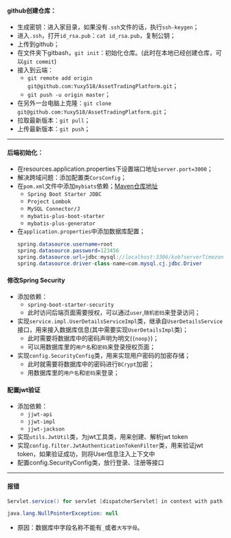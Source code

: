 #### github创建仓库：
- 生成密钥：进入家目录，如果没有`.ssh`文件的话，执行`ssh-keygen`；
- 进入`.ssh`，打开`id_rsa.pub`：`cat id_rsa.pub`，复制公钥；
- 上传到github；
- 在文件夹下gitbash，`git init`：初始化仓库。(此时在本地已经创建仓库，可以`git commit`)
- 接入到云端：
  - `git remote add origin git@github.com:Yuxy518/AssetTradingPlatform.git`；
  - `git push -u origin master`；
- 在另外一台电脑上克隆：`git clone git@github.com:Yuxy518/AssetTradingPlatform.git`；
- 拉取最新版本：`git pull`；
- 上传最新版本：`git push`；

---
#### 后端初始化：
- 在resources.application.properties下设置端口地址`server.port=3000`；
- 解决跨域问题：添加配置类`CorsConfig`；
- 在`pom.xml`文件中添加`mybiats`依赖；[Maven仓库地址](https://mvnrepository.com/)
  - `Spring Boot Starter JDBC`
  - `Project Lombok`
  - `MySQL Connector/J`
  - `mybatis-plus-boot-starter`
  - `mybatis-plus-generator`
- 在`application.properties`中添加数据库配置；
    ```java
    spring.datasource.username=root
    spring.datasource.password=123456
    spring.datasource.url=jdbc:mysql://localhost:3306/kob?serverTimezone=Asia/Shanghai&useUnicode=true&characterEncoding=utf-8
    spring.datasource.driver-class-name=com.mysql.cj.jdbc.Driver
    ```

#### 修改Spring Security
- 添加依赖：
  - `spring-boot-starter-security`
  - 此时访问后端页面需要授权，可以通过`user`,`随机密码`来登录访问；
- 实现`service.impl.UserDetailsServiceImpl`类，继承自`UserDetailsService`接口，用来接入数据库信息(其中需要实现`UserDetailsImpl`类)；
  - 此时需要将数据库中的密码声明为明文(`{noop}`)；
  - 可以用数据库里的`用户名`和`密码`来登录授权页面；
- 实现`config.SecurityConfig`类，用来实现用户密码的加密存储；
  - 此时就需要将数据库中的密码进行`BCrypt`加密；
  - 用数据库里的`用户名`和`密码`来登录；

#### 配置jwt验证
- 添加依赖：
  - `jjwt-api`
  - `jjwt-impl`
  - `jjwt-jackson`
- 实现`utils.JwtUtil`类，为jwt工具类，用来创建、解析jwt token
- 实现`config.filter.JwtAuthenticationTokenFilter`类，用来验证jwt token，如果验证成功，则将User信息注入上下文中
- 配置config.SecurityConfig类，放行登录、注册等接口
---

#### 报错
```java
Servlet.service() for servlet [dispatcherServlet] in context with path [] threw exception [Request processing failed; nested exception is java.lang.NullPointerException] with root cause

java.lang.NullPointerException: null
```
- 原因：数据库中字段名称不能有`_`或者`大写字母`。



